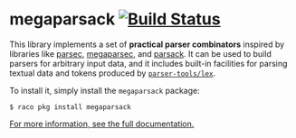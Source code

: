 # megaparsack [![Build Status](https://github.com/lexi-lambda/megaparsack/actions/workflows/build.yml/badge.svg?branch=master)](https://github.com/lexi-lambda/megaparsack/actions/workflows/build.yml)

This library implements a set of **practical parser combinators** inspired by libraries like [parsec][parsec], [megaparsec][megaparsec], and [parsack][parsack]. It can be used to build parsers for arbitrary input data, and it includes built-in facilities for parsing textual data and tokens produced by [`parser-tools/lex`][parser-tools/lex].

To install it, simply install the `megaparsack` package:

```
$ raco pkg install megaparsack
```

[For more information, see the full documentation.][megaparsack-doc]

[megaparsack-doc]: http://docs.racket-lang.org/megaparsack/
[megaparsec]: https://hackage.haskell.org/package/megaparsec
[parsack]: http://docs.racket-lang.org/parsack/
[parsec]: https://hackage.haskell.org/package/parsec
[parser-tools/lex]: http://docs.racket-lang.org/parser-tools/Lexers.html
